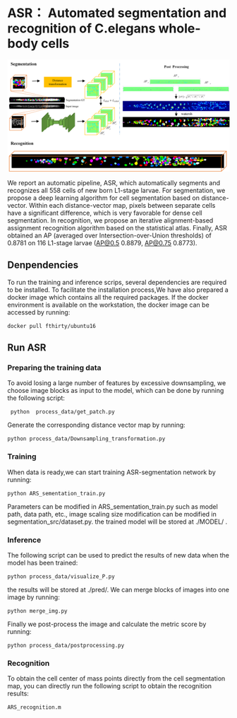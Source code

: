 # ASR： Automated segmentation and recognition of C.elegans whole-body cells

![pipeline](https://github.com/reaneyli/ASR/blob/main/pipeline.png)


We report an automatic pipeline, ASR, which automatically segments and recognizes all 558 cells of new born L1-stage larvae. For segmentation, we propose a deep learning algorithm for cell segmentation based on distance-vector. Within each distance-vector map, pixels between separate cells have a significant difference, which is very favorable for dense cell segmentation. In recognition,  we propose an iterative alignment-based assignment recognition algorithm based on the statistical atlas. Finally, ASR obtained an AP (averaged over Intersection-over-Union thresholds) of 0.8781 on 116 L1-stage larvae (AP@0.5 0.8879, AP@0.75 0.8773).

 ## Denpendencies
To run the training and inference scrips, several dependencies are required to be installed.
To facilitate the installation process,We have also prepared a docker image which contains all the required packages. If the docker environment is available on the workstation, the docker image can be accessed by running:

    docker pull fthirty/ubuntu16

 ## Run ASR
 ### Preparing the training data

To avoid losing a large number of features by excessive downsampling, we choose image blocks as input to the model, which can be done by running the following script: 

     python  process_data/get_patch.py

Generate the corresponding distance vector map by running:

    python process_data/Downsampling_transformation.py

### Training
When data is ready,we can start training ASR-segmentation network by running:

    python ARS_sementation_train.py
Parameters can be modified in ARS_sementation_train.py such as model path, data path, etc., image scaling size modification can be modified in segmentation_src/dataset.py.
the trained model will be stored at ./MODEL/ .


### Inference
The following script can be used to predict the results of new data when the model has been trained:

    python process_data/visualize_P.py

the results will be stored at ./pred/. We can merge blocks of images into one image by running:

    python merge_img.py
Finally we post-process the image and calculate the metric score by running:

    python process_data/postprocessing.py
### Recognition
To obtain the cell center of mass points directly from the cell segmentation map, you can directly run the following script to obtain the recognition results:

    ARS_recognition.m



